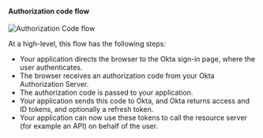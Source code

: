 #### Authorization code flow

![Authorization Code flow](/img/authorization/oauth-auth-code-grant-flow.png "Sequence diagram that displays the back and forth between the resource owner, authorization server, and resource server for Auth Code flow")

<!-- Source for image. Generated using http://www.plantuml.com/plantuml/uml/

skinparam monochrome true

actor "Resource Owner (User)" as user
participant "Web App" as client
participant "Authorization Server (Okta) " as okta
participant "Resource Server (Your App) " as app

autonumber "<b>#."
client -> okta: Authorization Code Request to /authorize
okta -> user: 302 redirect to authentication prompt
user -> okta: Authentication & consent
okta -> client: Authorization Code Response
client -> okta: Send authorization code + client secret to /token
okta -> client: Access token (and optionally Refresh Token)
client -> app: Request with access token
app -> client: Response
-->

At a high-level, this flow has the following steps:

- Your application directs the browser to the Okta sign-in page, where the user authenticates.
- The browser receives an authorization code from your Okta Authorization Server.
- The authorization code is passed to your application.
- Your application sends this code to Okta, and Okta returns access and ID tokens, and optionally a refresh token.
- Your application can now use these tokens to call the resource server (for example an API) on behalf of the user.

<!--
Your app (the Client) directs the browser to the Okta Sign-In Page (Auth Server), where the user authenticates.
Your app needs to redirect this authentication request to the Auth Server (Okta). See Redirect to Auth Server to implement this request. Before implementing this request, you need to Set up your app in Okta to obtain an Okta Client ID.

In Okta, you need to register your app so that Okta can accept the authentication request. See Set up your app to register and configure your app with Okta. After registration, Okta provides you with a Client ID that you can embed in your app to make a trusted request to Okta.

Okta authenticates the user credentials. To do this, Okta needs the user profile data. See Add app users. Alternatively, you can enable Self-service registration to allow users to register their membership with the app. Okta also needs to know where to redirect the ID token once authentication is successful. See Sign-in redirect URI parameter in Set up your app.

Your app needs to implement the callback route to accept the redirect request from (3). See Define a callback route. This callback route path must match the Sign-in redirect URI configured in (3).
-->